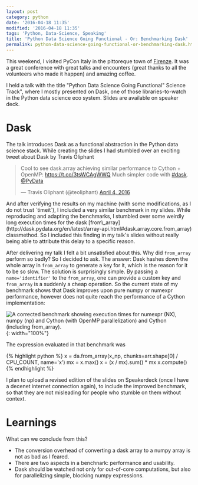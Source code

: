 ```yaml
---
layout: post
category: python
date: '2016-04-18 11:35'
modified: '2016-04-18 11:35'
tags: 'Python, Data-Science, Speaking'
title: 'Python Data Science Going Functional - Or: Benchmarking Dask'
permalink: python-data-science-going-functional-or-benchmarking-dask.html
---
```


This weekend, I visited PyCon Italy in the pittoreque town of
[Firenze](http://en.wikipedia.com/wiki/Florence). It was a great
conference with great talks and encounters (great thanks to all the
volunteers who made it happen) and amazing coffee.

I held a talk with the title "Python Data Science Going Functional"
Science Track", where I mostly presented on Dask, one of those
libraries-to-watch in the Python data science eco system. Slides are
available on speaker deck.

<script async class="speakerdeck-embed" data-id="4e611c21c0564db3a37dc3db37cd4e1c" data-ratio="1.33333333333333" src="//speakerdeck.com/assets/embed.js"></script>
Dask
====

The talk introduces Dask as a functional abstraction in the Python data
science stack. While creating the slides I had stumbled over an exciting
tweet about Dask by Travis Oliphant

<blockquote class="twitter-tweet" data-lang="en"><p lang="en" dir="ltr">Cool to see dask.array achieving similar performance to Cython + OpenMP: <a href="https://t.co/3tsWCAgWWQ">https://t.co/3tsWCAgWWQ</a>  Much simpler code with <a href="https://twitter.com/hashtag/dask?src=hash">#dask</a>. <a href="https://twitter.com/PyData">@PyData</a></p>&mdash; Travis Oliphant (@teoliphant) <a href="https://twitter.com/teoliphant/status/717077047000965120">April 4, 2016</a></blockquote>
  <script async src="//platform.twitter.com/widgets.js" charset="utf-8"></script>
And after verifying the results on my machine (with some modifications,
as I do not trust `timeit`), I included a very similar benchmark in my
slides. While reproducing and adapting the benchmarks, I stumbled over
some weirdly long execution times for the dask
[from\_array](http://dask.pydata.org/en/latest/array-api.html#dask.array.core.from_array)
classmethod. So I included this finding in my talk's slides without
really being able to attribute this delay to a specific reason.

After delivering my talk I felt a bit unsatisfied about this. Why did
`from_array` perform so badly? So I decided to ask. The answer: Dask
hashes down the whole array in `from_array` to generate a key for it,
which is the reason for it to be so slow. The solution is surprisingly
simple. By passing a `name='identifier'` to the `from_array`, one can
provide a custom key and `from_array` is a suddenly a cheap operation.
So the current state of my benchmark shows that Dask improves upon pure
numpy or numexpr performance, however does not quite reach the
performance of a Cython implementation:

![A corrected benchmark showing execution times for numexpr (NX), numpy
(np) and Cython (with OpenMP parallelization) and Cython (including
`from_array`).](assets/images/dask-corrected-benchmark.png){: width="100%"}

The expression evaluated in that benchmark was

{% highlight python %}
x = da.from_array(x_np, chunks=arr.shape[0] / CPU_COUNT, name='x')
mx = x.max()
x = (x / mx).sum() * mx
x.compute()
{% endhighlight %}

I plan to upload a revised edition of the slides on Speakerdeck (once I
have a decenet internet connection again), to include the improved
benchmark, so that they are not misleading for people who stumble on
them without context.

Learnings
=========

What can we conclude from this?

-   The conversion overhead of converting a dask array to a numpy array
    is not as bad as I feared.
-   There are two aspects in a benchnark: performance and usability.
-   Dask should be watched not only for out-of-core computations, but
    also for parallelizing simple, blocking numpy expressions.
